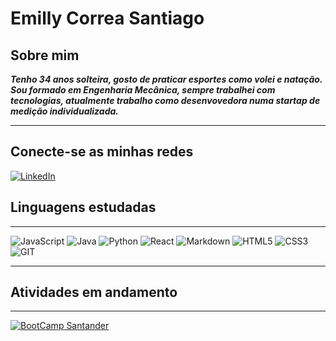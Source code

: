 # Emilly Correa Santiago

## Sobre mim 
__*Tenho 34 anos solteira, gosto de praticar esportes como volei e natação. Sou formado em Engenharia Mecânica, sempre trabalhei com tecnologias, atualmente trabalho como desenvovedora numa startap de medição individualizada.*__

***

## Conecte-se as minhas redes

[![LinkedIn](https://img.shields.io/badge/LinkedIn-fff?style=for-the-badge&logo=linkedin&logoColor=0E76A8)](https://www.linkedin.com/in/emillysantiago23/)


## Linguagens estudadas
---
![JavaScript](https://img.shields.io/badge/JavaScript-000?style=for-the-badge&logo=javascript) ![Java](https://img.shields.io/badge/Java-000?style=for-the-badge&logo=java) ![Python](https://img.shields.io/badge/Python-000?style=for-the-badge&logo=python)  ![React](https://img.shields.io/badge/React-000?style=for-the-badge&logo=react) ![Markdown](https://img.shields.io/badge/Markdown-000?style=for-the-badge&logo=markdown) ![HTML5](https://img.shields.io/badge/HTML5-000?style=for-the-badge&logo=html5) ![CSS3](https://img.shields.io/badge/CSS3-000?style=for-the-badge&logo=css3&logoColor=264CE4)  ![GIT](https://img.shields.io/badge/GIT-000?style=for-the-badge&logo=git&logoColor=264CE4)

---
## Atividades em andamento
---
[![BootCamp Santander](https://hermes.dio.me/tracks/49c408ad-800d-416d-b77c-681add1be673.png )](https://web.dio.me/track/santander-bootcamp-2023-fullstack-java-angular)
